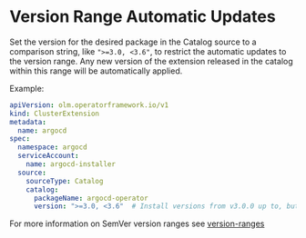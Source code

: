 # Version Range Automatic Updates

Set the version for the desired package in the Catalog source to a comparison string, like  `">=3.0, <3.6"`, to restrict the automatic updates to the version range. Any new version of the extension released in the catalog within this range will be automatically applied.

Example:

```yaml
apiVersion: olm.operatorframework.io/v1
kind: ClusterExtension
metadata:
  name: argocd
spec:
  namespace: argocd
  serviceAccount:
    name: argocd-installer
  source:
    sourceType: Catalog
    catalog:
      packageName: argocd-operator
      version: ">=3.0, <3.6"  # Install versions from v3.0.0 up to, but not including, v3.6.0
```

For more information on SemVer version ranges see [version-ranges](../concepts/version-ranges.md)
